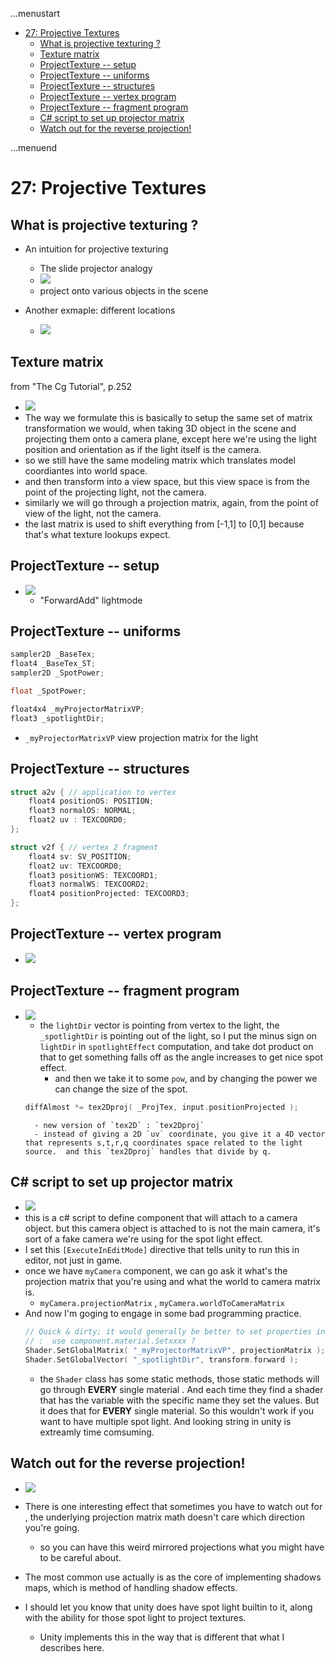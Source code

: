 ...menustart

- [27: Projective Textures](#3037d1aee3dbe87b7c6cfd54b93e9076)
    - [What is projective texturing ?](#9c98f87935de072fe08a8a44c16fb59a)
    - [Texture matrix](#39745511f68e78b75ef8d614d1a7cb0f)
    - [ProjectTexture -- setup](#5a58a9056874e1d2458521976f667a70)
    - [ProjectTexture -- uniforms](#d5f409ac7d9ee2c916763d5f31290c21)
    - [ProjectTexture -- structures](#2c0007b7b967ea830273fbe9e9ea38c1)
    - [ProjectTexture -- vertex program](#5d59a90b289ef216c29995159eb7e874)
    - [ProjectTexture -- fragment program](#810d334284b3e4ecbaec32b318395082)
    - [C# script to set up projector matrix](#e2dd661e030d10dae5388ff8097b1df7)
    - [Watch out for the reverse projection!](#5188162a545a23b057c660be02d12070)

...menuend


<h2 id="3037d1aee3dbe87b7c6cfd54b93e9076"></h2>


# 27: Projective Textures

<h2 id="9c98f87935de072fe08a8a44c16fb59a"></h2>


## What is projective texturing ?

- An intuition for projective texturing
    - The slide projector analogy
    - ![](../imgs/gpu_projective_tex_ex_1.png)
    - project onto various objects in the scene

- Another exmaple:  different locations
    - ![](../imgs/gpu_projective_tex_ex_2.png)


<h2 id="39745511f68e78b75ef8d614d1a7cb0f"></h2>


## Texture matrix

from "The Cg Tutorial", p.252

- ![](../imgs/gpu_projective_tex_matrix_1.png)
- The way we formulate this is basically to setup the same set of matrix transformation we would, when taking 3D object in the scene and projecting them onto a camera plane, except here we're using the light position and orientation as if the light itself is the camera.
- so we still have the same  modeling matrix which translates model coordiantes into world space.
- and then transform into a view space, but this view space is from the point of the projecting light, not the camera.
- similarly we will go through a projection matrix, again, from the point of view of the light, not the camera.
- the last matrix is used to shift  everything from [-1,1] to [0,1] because that's what texture lookups expect.

<h2 id="5a58a9056874e1d2458521976f667a70"></h2>


## ProjectTexture -- setup

- ![](../imgs/gpu_project_texture_setup.png)
    - "ForwardAdd" lightmode


<h2 id="d5f409ac7d9ee2c916763d5f31290c21"></h2>


## ProjectTexture -- uniforms

```c
sampler2D _BaseTex;
float4 _BaseTex_ST;
sampler2D _SpotPower;

float _SpotPower;

float4x4 _myProjectorMatrixVP;
float3 _spotlightDir;
```

- `_myProjectorMatrixVP` view projection matrix for the light


<h2 id="2c0007b7b967ea830273fbe9e9ea38c1"></h2>


## ProjectTexture -- structures

```c
struct a2v { // application to vertex
    float4 positionOS: POSITION;
    float3 normalOS: NORMAL;
    float2 uv : TEXCOORD0;
}; 

struct v2f { // vertex 2 fragment
    float4 sv: SV_POSITION;
    float2 uv: TEXCOORD0;
    float3 positionWS: TEXCOORD1;
    float3 normalWS: TEXCOORD2;
    float4 positionProjected: TEXCOORD3;
};
```

<h2 id="5d59a90b289ef216c29995159eb7e874"></h2>


## ProjectTexture -- vertex program

- ![](../imgs/gpu_project_tex_vertex.png)


<h2 id="810d334284b3e4ecbaec32b318395082"></h2>


## ProjectTexture -- fragment program

- ![](../imgs/gpu_project_tex_fragment.png)
    - the `lightDir` vector is pointing from vertex to the light, the `_spotlightDir` is pointing out of the light, so I put the minus sign on `lightDir` in `spotlightEffect` computation, and take dot product on that to get something falls off as the angle increases to get nice spot effect.
        - and then we take it to some `pow`, and by changing the power we can change the size of the spot.
    ```c
    diffAlmost *= tex2Dproj( _ProjTex, input.positionProjected );
    ```
        - new version of `tex2D` : `tex2Dproj`
        - instead of giving a 2D `uv` coordinate, you give it a 4D vector that represents s,t,r,q coordinates space related to the light source.  and this `tex2Dproj` handles that divide by q.



<h2 id="e2dd661e030d10dae5388ff8097b1df7"></h2>


## C# script to set up projector matrix

- ![](../imgs/gpu_project_tex_setup_matrix_1.png)
- this is a c# script to define component that will attach to a camera object. but this camera object is attached to is not the main camera, it's sort of a fake camera we're using for the spot light effect.
- I set this `[ExecuteInEditMode]` directive that tells unity to run this in editor, not just in game.
- once we have `myCamera` component, we can go ask it what's the projection matrix that you're using and what the world to camera matrix is.
    - `myCamera.projectionMatrix` , `myCamera.worldToCameraMatrix`
- And now I'm goging to engage in some bad programming practice.
    ```c
    // Quick & dirty; it would generally be better to set properties in specific materials.
    // :  use component.material.Setxxxx ?
    Shader.SetGlobalMatrix( "_myProjectorMatrixVP", projectionMatrix );
    Shader.SetGlobalVector( "_spotlightDir", transform.forward );
    ```
    - the `Shader` class has some static methods, those static methods will go through **EVERY** single material . And each time they find a shader that has the variable with the specific name they set the values. But it does that for **EVERY** single material. So this wouldn't work if you want to have multiple spot light. And looking string in unity is extreamly time comsuming.


<h2 id="5188162a545a23b057c660be02d12070"></h2>


## Watch out for the reverse projection!

- ![](../imgs/gpu_reverse_projection_watch_out.png)

- There is one  interesting effect that sometimes you have to watch out for ,  the underlying projection matrix math doesn't care which direction you're going.
    - so you can have this weird mirrored projections what you might have to be careful about.
- The most common use actually is as the core of implementing shadows maps, which is method of handling shadow effects.
- I should let you know that unity does have spot light builtin to it, along with the ability for those spot light to project textures.
    - Unity implements this in the way that is different that what I describes here.




